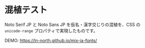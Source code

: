 # 混植テスト

Noto Serif JP と Noto Sans JP を仮名・漢字交じりの混植を、CSS の `unicode-range` プロパティで実現したものです。

DEMO: https://ln-north.github.io/mix-ja-fonts/